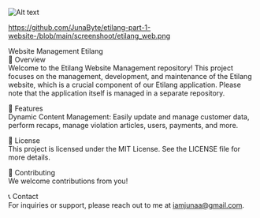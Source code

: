 ![Alt text](/etilang-part-1-website-/blob/main/screenshoot/etilang_web.png)

https://github.com/JunaByte/etilang-part-1-website-/blob/main/screenshoot/etilang_web.png

Website Management Etilang  
📖 Overview  
Welcome to the Etilang Website Management repository!  This project focuses on the management, development, and maintenance of the Etilang website, which is a crucial component of our Etilang application.  Please note that the application itself is managed in a separate repository.

 🚀 Features  
Dynamic Content Management: Easily update and manage customer data, perform recaps, manage violation articles, users, payments, and more.

 📜 License  
This project is licensed under the MIT License. See the LICENSE file for more details.

 🤝 Contributing  
We welcome contributions from you!  

 📞 Contact  
For inquiries or support, please reach out to me at iamjunaa@gmail.com.
